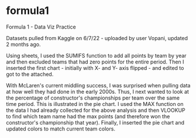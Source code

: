 # formula1
Formula 1 - Data Viz Practice

Datasets pulled from Kaggle on 6/7/22 - uploaded by user Vopani, updated 2 months ago.

Using sheets, I used the SUMIFS function to add all points by team by year and then excluded teams that had zero points for the entire period. Then I inserted the first chart - initially with X- and Y- axis flipped - and edited to got to the attached. 

With McLaren's current middling success, I was surprised when pulling data at how well they had done in the early 2000s. Thus, I next wanted to look at the percentage of constructor's championships per team over the same time period. This is illustrated in the pie chart. I used the MAX function on the data I had already collected for the above analysis and then VLOOKUP to find which team name had the max points (and therefore won the constructor's championship that year). Finally, I inserted the pie chart and updated colors to match current team colors. 
